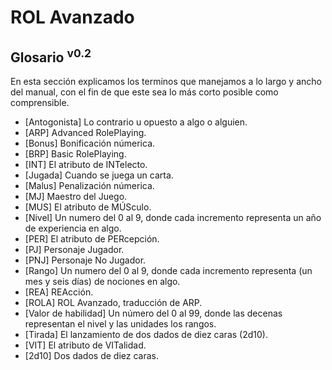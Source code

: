 # ROL Avanzado
## Glosario <sup>v0.2</sup>

En esta sección explicamos los terminos que manejamos a lo largo y ancho del manual, con el fin de que este sea lo más corto posible como comprensible.

* [Antogonista] Lo contrario u opuesto a algo o alguien.
* [ARP] Advanced RolePlaying.
* [Bonus] Bonificación númerica. 
* [BRP] Basic RolePlaying.
* [INT] El atributo de INTelecto.
* [Jugada] Cuando se juega un carta.
* [Malus] Penalización númerica. 
* [MJ] Maestro del Juego.
* [MUS] El atributo de MÚSculo.
* [Nivel] Un numero del 0 al 9, donde cada incremento representa un año de experiencia en algo.
* [PER] El atributo de PERcepción.
* [PJ] Personaje Jugador.
* [PNJ] Personaje No Jugador.
* [Rango] Un numero del 0 al 9, donde cada incremento representa (un mes y seis días) de nociones en algo.
* [REA] REAcción.
* [ROLA] ROL Avanzado, traducción de ARP.
* [Valor de habilidad] Un número del 0 al 99, donde las decenas representan el nivel y las unidades los rangos.
* [Tirada] El lanzamiento de dos dados de diez caras (2d10).
* [VIT] El atributo de VITalidad.
* [2d10] Dos dados de diez caras.
